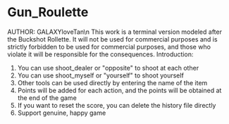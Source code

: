 # Gun_Roulette
AUTHOR: GALAXYloveTan\n
This work is a terminal version modeled after the Buckshot Rollette.
It will not be used for commercial purposes and is strictly forbidden to be used for commercial purposes, and those who violate it will be responsible for the consequences.
Introduction:
1. You can use shoot_dealer or "opposite" to shoot at each other
2. You can use shoot_myself or "yourself" to shoot yourself
3. Other tools can be used directly by entering the name of the item
5. Points will be added for each action, and the points will be obtained at the end of the game
6. If you want to reset the score, you can delete the history file directly
7. Support genuine, happy game
